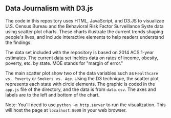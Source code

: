 ## Data Journalism with D3.js

The code in this repository uses HTML, JavaScript, and D3.JS to visualizae U.S. Census Bureau and the Behavioral Risk Factor Surveillance Syste data using scatter plot charts. These charts illustrate the current trends shaping people's lives, and include interactive elements to help readers understand the findings.

The data set included with the repository is based on 2014 ACS 1-year estimates. The current data set incldes data on rates of income, obesity, poverty, etc. by state. MOE stands for "margin of error."

The main scatter plot show two of the data variables such as `Healthcare vs. Poverty` or `Smokers vs. Age`. Using the D3 technique, the scatter plot represents each state with circle elements. The graphic is coded in the `app.js` file of the directory, and the data is from `data.csv`. 
The axes and labels are to the left and bottom of the chart. 

Note: You'll need to use `python -m http.server` to run the visualization. This will host the page at `localhost:8000` in your web browser.
